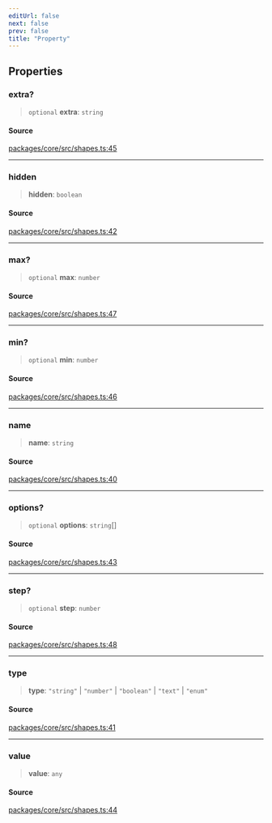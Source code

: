 ```yaml
---
editUrl: false
next: false
prev: false
title: "Property"
---
```


## Properties

### extra?

> `optional` **extra**: `string`

#### Source

[packages/core/src/shapes.ts:45](https://github.com/dgmjs/dgmjs/blob/main/packages/core/src/shapes.ts#L45)

***

### hidden

> **hidden**: `boolean`

#### Source

[packages/core/src/shapes.ts:42](https://github.com/dgmjs/dgmjs/blob/main/packages/core/src/shapes.ts#L42)

***

### max?

> `optional` **max**: `number`

#### Source

[packages/core/src/shapes.ts:47](https://github.com/dgmjs/dgmjs/blob/main/packages/core/src/shapes.ts#L47)

***

### min?

> `optional` **min**: `number`

#### Source

[packages/core/src/shapes.ts:46](https://github.com/dgmjs/dgmjs/blob/main/packages/core/src/shapes.ts#L46)

***

### name

> **name**: `string`

#### Source

[packages/core/src/shapes.ts:40](https://github.com/dgmjs/dgmjs/blob/main/packages/core/src/shapes.ts#L40)

***

### options?

> `optional` **options**: `string`[]

#### Source

[packages/core/src/shapes.ts:43](https://github.com/dgmjs/dgmjs/blob/main/packages/core/src/shapes.ts#L43)

***

### step?

> `optional` **step**: `number`

#### Source

[packages/core/src/shapes.ts:48](https://github.com/dgmjs/dgmjs/blob/main/packages/core/src/shapes.ts#L48)

***

### type

> **type**: `"string"` \| `"number"` \| `"boolean"` \| `"text"` \| `"enum"`

#### Source

[packages/core/src/shapes.ts:41](https://github.com/dgmjs/dgmjs/blob/main/packages/core/src/shapes.ts#L41)

***

### value

> **value**: `any`

#### Source

[packages/core/src/shapes.ts:44](https://github.com/dgmjs/dgmjs/blob/main/packages/core/src/shapes.ts#L44)
